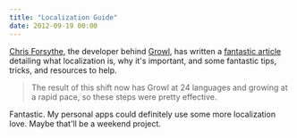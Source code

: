 ```yaml
---
title: "Localization Guide"
date: 2012-09-19 00:00
---
```


<p><a href="https://twitter.com/the_tick">Chris Forsythe</a>, the developer behind <a href="http://growl.info">Growl</a>, has written a <a href="http://336699.org/localization-is-a-requirement-heres-a-guide">fantastic article</a> detailing what localization is, why it's important, and some fantastic tips, tricks, and resources to help.</p>

<blockquote>
  <p>The result of this shift now has Growl at 24 languages and growing at a rapid pace, so these steps were pretty effective.</p>

</blockquote>

<p>Fantastic. My personal apps could definitely use some more localization love. Maybe that'll be a weekend project. </p>

<!-- more -->

